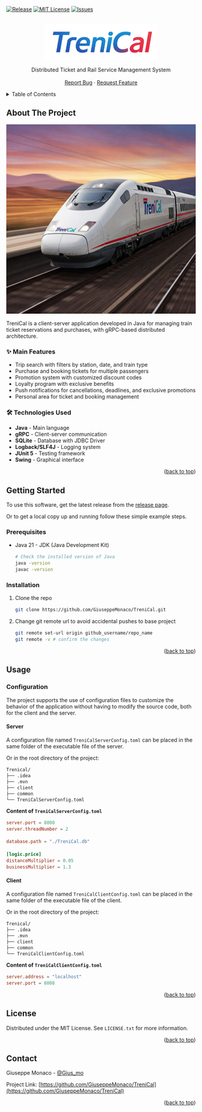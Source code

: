 <!-- README template taken by the Best-README-Template project at https://github.com/othneildrew/Best-README-Template -->

<!-- Improved compatibility of back to top link: See: https://github.com/othneildrew/Best-README-Template/pull/73 -->
<a id="readme-top"></a>
<!--
*** Thanks for checking out the Best-README-Template. If you have a suggestion
*** that would make this better, please fork the repo and create a pull request
*** or simply open an issue with the tag "enhancement".
*** Don't forget to give the project a star!
*** Thanks again! Now go create something AMAZING! :D
-->



<!-- PROJECT SHIELDS -->
<!--
*** I'm using markdown "reference style" links for readability.
*** Reference links are enclosed in brackets [ ] instead of parentheses ( ).
*** See the bottom of this document for the declaration of the reference variables
*** for contributors-url, forks-url, etc. This is an optional, concise syntax you may use.
*** https://www.markdownguide.org/basic-syntax/#reference-style-links
-->

<!-- [![Contributors][contributors-shield]][contributors-url] -->
<!-- [![Forks][forks-shield]][forks-url] -->
<!-- [![Stargazers][stars-shield]][stars-url] -->
[![Release][release-shield]][release-url]
[![MIT License][license-shield]][license-url]
[![Issues][issues-shield]][issues-url]
<!-- [![LinkedIn][linkedin-shield]][linkedin-url] -->

<!-- PROJECT LOGO -->
<br />
<div align="center">
  <a href="https://github.com/GiuseppeMonaco/TreniCal">
    <img src="images/logo.png" alt="Logo" width="300">
  </a>

<!-- <h3 align="center">TreniCal</h3> -->

  <p align="center">
    Distributed Ticket and Rail Service Management System
    <br />
    <!-- <a href="https://github.com/GiuseppeMonaco/TreniCal"><strong>Explore the docs »</strong></a>
    <br /> -->
    <br />
    <!-- <a href="https://github.com/GiuseppeMonaco/TreniCal">View Demo</a> -->
    <!-- &middot; -->
    <a href="https://github.com/GiuseppeMonaco/TreniCal/issues/new?labels=bug&template=bug-report---.md">Report Bug</a>
    &middot;
    <a href="https://github.com/GiuseppeMonaco/TreniCal/issues/new?labels=enhancement&template=feature-request---.md">Request Feature</a>
  </p>
</div>



<!-- TABLE OF CONTENTS -->
<details>
  <summary>Table of Contents</summary>
  <ol>
    <li>
      <a href="#about-the-project">About The Project</a>
      <!-- <ul>
        <li><a href="#built-with">Built With</a></li>
      </ul> -->
    </li>
    <li>
      <a href="#getting-started">Getting Started</a>
      <ul>
        <li><a href="#prerequisites">Prerequisites</a></li>
        <li><a href="#installation">Installation</a></li>
      </ul>
    </li>
    <!-- <li><a href="#usage">Usage</a></li> -->
    <!-- <li><a href="#roadmap">Roadmap</a></li> -->
    <!-- <li><a href="#contributing">Contributing</a></li> -->
    <li><a href="#license">License</a></li>
    <li><a href="#contact">Contact</a></li>
    <!-- <li><a href="#acknowledgments">Acknowledgments</a></li> -->
  </ol>
</details>

<!-- ABOUT THE PROJECT -->
## About The Project

[![Product Name Screen Shot][product-screenshot]](https://github.com/GiuseppeMonaco/TreniCal)

TreniCal is a client-server application developed in Java for managing train ticket reservations and purchases, with gRPC-based distributed architecture.

### ✨ Main Features
- Trip search with filters by station, date, and train type
- Purchase and booking tickets for multiple passengers
- Promotion system with customized discount codes
- Loyalty program with exclusive benefits
- Push notifications for cancellations, deadlines, and exclusive promotions
- Personal area for ticket and booking management

### 🛠️ Technologies Used
- **Java** - Main language
- **gRPC** - Client-server communication
- **SQLite** - Database with JDBC Driver
- **Logback/SLF4J** - Logging system
- **JUnit 5** - Testing framework
- **Swing** - Graphical interface

<p align="right">(<a href="#readme-top">back to top</a>)</p>


<!--
### Built With

* [![Next][Next.js]][Next-url]
* [![React][React.js]][React-url]
* [![Vue][Vue.js]][Vue-url]
* [![Angular][Angular.io]][Angular-url]
* [![Svelte][Svelte.dev]][Svelte-url]
* [![Laravel][Laravel.com]][Laravel-url]
* [![Bootstrap][Bootstrap.com]][Bootstrap-url]
* [![JQuery][JQuery.com]][JQuery-url]

<p align="right">(<a href="#readme-top">back to top</a>)</p>
-->


<!-- GETTING STARTED -->
## Getting Started

To use this software, get the latest release from the [release page][release-url].

Or to get a local copy up and running follow these simple example steps.

### Prerequisites

- Java 21 - JDK (Java Development Kit) 
  ```sh
  # Check the installed version of Java
  java -version
  javac -version
  ```

### Installation

1. Clone the repo
   ```sh
   git clone https://github.com/GiuseppeMonaco/TreniCal.git
   ```
2. Change git remote url to avoid accidental pushes to base project
   ```sh
   git remote set-url origin github_username/repo_name
   git remote -v # confirm the changes
   ```

<p align="right">(<a href="#readme-top">back to top</a>)</p>



<!-- USAGE EXAMPLES -->
## Usage

### Configuration

The project supports the use of configuration files to customize the behavior of the application without having to modify the source code, both for the client and the server.

#### Server

A configuration file named `TreniCalServerConfig.toml` can be placed in the same folder of the executable file of the server.

Or in the root directory of the project:

```
Trenical/
├── .idea
├── .mvn
├── client
├── common
└── TreniCalServerConfig.toml
```

**Content of `TreniCalServerConfig.toml`**

```toml
server.port = 8008
server.threadNumber = 2

database.path = "./TreniCal.db"

[logic.price]
distanceMultiplier = 0.05
businessMultiplier = 1.3
```

#### Client

A configuration file named `TreniCalClientConfig.toml` can be placed in the same folder of the executable file of the client.

Or in the root directory of the project:

```
Trenical/
├── .idea
├── .mvn
├── client
├── common
└── TreniCalClientConfig.toml
```

**Content of `TreniCalClientConfig.toml`**

```toml
server.address = "localhost"
server.port = 8008
```

<p align="right">(<a href="#readme-top">back to top</a>)</p>


<!-- ROADMAP -->
<!--
## Roadmap

- [ ] Feature 1
- [ ] Feature 2
- [ ] Feature 3
    - [ ] Nested Feature

See the [open issues](https://github.com/GiuseppeMonaco/TreniCal/issues) for a full list of proposed features (and known issues).

<p align="right">(<a href="#readme-top">back to top</a>)</p>
-->

<!-- CONTRIBUTING -->
<!--
## Contributing

Contributions are what make the open source community such an amazing place to learn, inspire, and create. Any contributions you make are **greatly appreciated**.

If you have a suggestion that would make this better, please fork the repo and create a pull request. You can also simply open an issue with the tag "enhancement".
Don't forget to give the project a star! Thanks again!

1. Fork the Project
2. Create your Feature Branch (`git checkout -b feature/AmazingFeature`)
3. Commit your Changes (`git commit -m 'Add some AmazingFeature'`)
4. Push to the Branch (`git push origin feature/AmazingFeature`)
5. Open a Pull Request

<p align="right">(<a href="#readme-top">back to top</a>)</p>


### Top contributors:

<a href="https://github.com/GiuseppeMonaco/TreniCal/graphs/contributors">
  <img src="https://contrib.rocks/image?repo=GiuseppeMonaco/TreniCal" alt="contrib.rocks image" />
</a>
-->


<!-- LICENSE -->
## License

Distributed under the MIT License. See `LICENSE.txt` for more information.

<p align="right">(<a href="#readme-top">back to top</a>)</p>



<!-- CONTACT -->
## Contact

Giuseppe Monaco - [@Gius_mo](https://x.com/Gius_mo)

Project Link: [https://github.com/GiuseppeMonaco/TreniCal](https://github.com/GiuseppeMonaco/TreniCal)

<p align="right">(<a href="#readme-top">back to top</a>)</p>



<!-- ACKNOWLEDGMENTS -->
<!--
## Acknowledgments

* []()
* []()
* []()

<p align="right">(<a href="#readme-top">back to top</a>)</p>
-->



<!-- MARKDOWN LINKS & IMAGES -->
<!-- https://www.markdownguide.org/basic-syntax/#reference-style-links -->
[contributors-shield]: https://img.shields.io/github/contributors/GiuseppeMonaco/TreniCal.svg?style=for-the-badge
[contributors-url]: https://github.com/GiuseppeMonaco/TreniCal/graphs/contributors
[forks-shield]: https://img.shields.io/github/forks/GiuseppeMonaco/TreniCal.svg?style=for-the-badge
[forks-url]: https://github.com/GiuseppeMonaco/TreniCal/network/members
[stars-shield]: https://img.shields.io/github/stars/GiuseppeMonaco/TreniCal.svg?style=for-the-badge
[stars-url]: https://github.com/GiuseppeMonaco/TreniCal/stargazers
[issues-shield]: https://img.shields.io/github/issues/GiuseppeMonaco/TreniCal?style=for-the-badge
[issues-url]: https://github.com/GiuseppeMonaco/TreniCal/issues
[license-shield]: https://img.shields.io/github/license/GiuseppeMonaco/TreniCal?style=for-the-badge
[license-url]: https://github.com/GiuseppeMonaco/TreniCal/blob/main/LICENSE.txt
[release-shield]: https://img.shields.io/github/release/GiuseppeMonaco/TreniCal?style=for-the-badge
[release-url]: https://github.com/GiuseppeMonaco/TreniCal/releases
[linkedin-shield]: https://img.shields.io/badge/-LinkedIn-black.svg?style=for-the-badge&logo=linkedin&colorB=555
[linkedin-url]: https://linkedin.com/in/linkedin_username
[product-screenshot]: images/train.jpg
[Next.js]: https://img.shields.io/badge/next.js-000000?style=for-the-badge&logo=nextdotjs&logoColor=white
[Next-url]: https://nextjs.org/
[React.js]: https://img.shields.io/badge/React-20232A?style=for-the-badge&logo=react&logoColor=61DAFB
[React-url]: https://reactjs.org/
[Vue.js]: https://img.shields.io/badge/Vue.js-35495E?style=for-the-badge&logo=vuedotjs&logoColor=4FC08D
[Vue-url]: https://vuejs.org/
[Angular.io]: https://img.shields.io/badge/Angular-DD0031?style=for-the-badge&logo=angular&logoColor=white
[Angular-url]: https://angular.io/
[Svelte.dev]: https://img.shields.io/badge/Svelte-4A4A55?style=for-the-badge&logo=svelte&logoColor=FF3E00
[Svelte-url]: https://svelte.dev/
[Laravel.com]: https://img.shields.io/badge/Laravel-FF2D20?style=for-the-badge&logo=laravel&logoColor=white
[Laravel-url]: https://laravel.com
[Bootstrap.com]: https://img.shields.io/badge/Bootstrap-563D7C?style=for-the-badge&logo=bootstrap&logoColor=white
[Bootstrap-url]: https://getbootstrap.com
[JQuery.com]: https://img.shields.io/badge/jQuery-0769AD?style=for-the-badge&logo=jquery&logoColor=white
[JQuery-url]: https://jquery.com 

